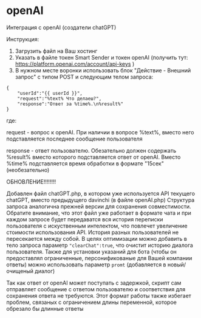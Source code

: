 # openAI
Интеграция с openAI (создатели chatGPT)


Инструкция:
1. Загрузить файл на Ваш хостинг
2. Указать в файле токен Smart Sender и токен openAI (получить тут: https://platform.openai.com/account/api-keys )
3. В нужном месте воронки использовать блок "Действие - Внешний запрос" с типом POST и следующим телом запроса:
```
{
    "userId":"{{ userId }}",
    "request":"%text% Что делаеш?",
    "response":"Ответ за %time%.\n%result%"
}
```
где:

request - вопрос к openAI. При наличии в вопросе %text%, вместо него подставляется последнее сообщение пользователя

response - ответ пользователю. Обезательно должен содержать %result% вместо которого подставляется ответ от openAI. Вместо %time% подставляется время обработки в формате "15сек" (необезательно)


ОБНОВЛЕНИЕ!!!!!!!!

Добавлен файл chatGPT.php, в котором уже используется API текущего chatGPT, вместо предыдущего davinchi (в файле openAI.php)
Структура запроса аналогична прежней версии для сохранения совместимости.
Обратите внимание, что этот файл уже работает в формате чата и при каждом запросе будет передаватся вся история переписки пользователя с искуственным интелектом, что повлечет увеличение стоимости использования API. История разных пользователей не пересекается между собой. В целях оптимизации можно добавить в тело запроса параметр ```"clearChat":true```, что очистит историю диалога пользователя. Также для установки указаний для бота (чтобы он предоставлял ограниченные, персонификованые для Вашей компании ответы) можно использовать параметр ```promt``` (добавляется в новый/очищеный диалог)


Так как ответ от openAI может поступать с задержкой, скрипт сам отправляет сообщение с ответом пользователю и соответствия для сохранения ответа не требуются. Этот формат работы также избегает проблем, связаных с ограничением длины переменной, которое обрезало бы длинные ответы
